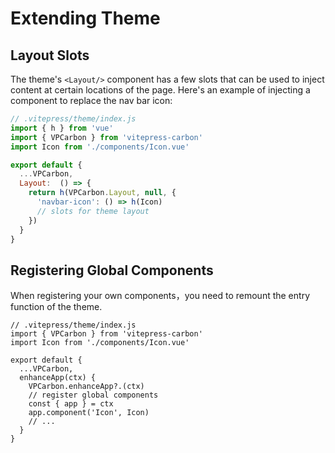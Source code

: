 # Extending Theme

## Layout Slots

The theme's `<Layout/>` component has a few slots that can be used to inject content at certain locations of the page. Here's an example of injecting a component to replace the nav bar icon:

```js
// .vitepress/theme/index.js
import { h } from 'vue'
import { VPCarbon } from 'vitepress-carbon'
import Icon from './components/Icon.vue'

export default {
  ...VPCarbon,
  Layout:  () => {
    return h(VPCarbon.Layout, null, {
      'navbar-icon': () => h(Icon)
      // slots for theme layout
    })
  }
}
```

## Registering Global Components

When registering your own components，you need to remount the entry function of the theme.

```js{8}
// .vitepress/theme/index.js
import { VPCarbon } from 'vitepress-carbon'
import Icon from './components/Icon.vue'

export default {
  ...VPCarbon,
  enhanceApp(ctx) {
    VPCarbon.enhanceApp?.(ctx)
    // register global components
    const { app } = ctx
    app.component('Icon', Icon)
    // ...
  }
}
```
